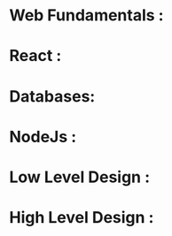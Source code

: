 # Web Fundamentals :

# React :

# Databases:

# NodeJs :

# Low Level Design :

# High Level Design :
